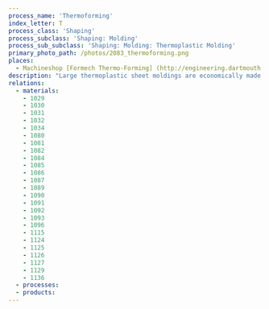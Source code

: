 ```yaml
---
process_name: 'Thermoforming'
index_letter: T
process_class: 'Shaping'
process_subclass: 'Shaping: Molding'
process_sub_subclass: 'Shaping: Molding: Thermoplastic Molding'
primary_photo_path: /photos/2083_thermoforming.png
places: 
  - Machineshop [Formech Thermo-Forming] (http://engineering.dartmouth.edu/mshop/machines/formech-660.html)
description: "Large thermoplastic sheet moldings are economically made by THERMOFORMING. In vacuum thermoforming a thermoplastic sheet, heated to its softening point, is sucked against the contours of a mold, taking up its profile; it is then cooled, solidifying against the mold. Drape thermoforming relies partly on vacuum and partly on the natural sag of the hot polymer to form the shape. Plug-assisted thermoforming augments the vacuum with a compression plug. Pressure thermoforming uses a pressure of several atmospheres to force the hot polymer sheet onto the mold. Male or female molds are possible and - for vacuum thermoforming - can be machined from wood, polymer foam, or from aluminum (for larger batch sizes)."
relations: 
  - materials: 
    - 1029
    - 1030
    - 1031
    - 1032
    - 1034
    - 1080
    - 1081
    - 1082
    - 1084
    - 1085
    - 1086
    - 1087
    - 1089
    - 1090
    - 1091
    - 1092
    - 1093
    - 1096
    - 1115
    - 1124
    - 1125
    - 1126
    - 1127
    - 1129
    - 1136
  - processes: 
  - products: 
---
```

